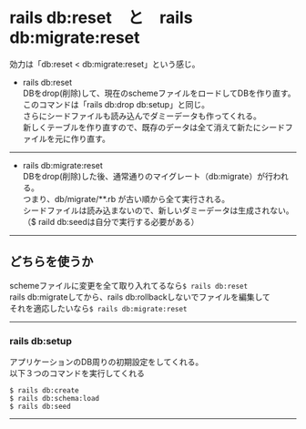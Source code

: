 # rails db:reset　と　rails db:migrate:reset
効力は「db:reset < db:migrate:reset」という感じ。    

- rails db:reset    
DBをdrop(削除)して、現在のschemeファイルをロードしてDBを作り直す。   
このコマンドは「rails db:drop db:setup」と同じ。    
さらにシードファイルも読み込んでダミーデータも作ってくれる。    
新しくテーブルを作り直すので、既存のデータは全て消えて新たにシードファイルを元に作り直す。
***

- rails db:migrate:reset    
DBをdrop(削除)した後、通常通りのマイグレート（db:migrate）が行われる。    
つまり、db/migrate/**.rb が古い順から全て実行される。   
シードファイルは読み込まないので、新しいダミーデータは生成されない。    
（$ raild db:seedは自分で実行する必要がある）
***

## どちらを使うか
schemeファイルに変更を全て取り入れてるなら`$ rails db:reset`  
rails db:migrateしてから、rails db:rollbackしないでファイルを編集して  
それを適応したいなら`$ rails db:migrate:reset`
***


### rails db:setup
アプリケーションのDB周りの初期設定をしてくれる。   
以下３つのコマンドを実行してくれる
~~~
$ rails db:create   
$ rails db:schema:load    
$ rails db:seed   
~~~
***
